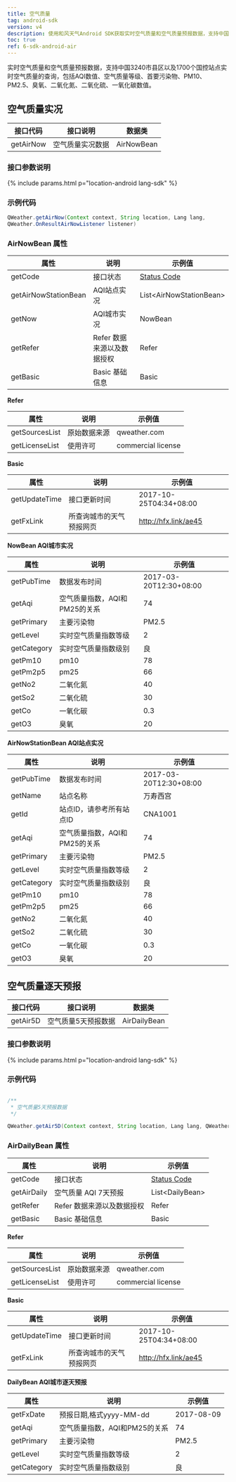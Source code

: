 ```yaml
---
title: 空气质量
tag: android-sdk
version: v4
description: 使用和风天气Android SDK获取实时空气质量和空气质量预报数据，支持中国3240市县区以及1700个国控站点实时空气质量的查询，包括AQI数值、空气质量等级、首要污染物、PM10、PM2.5、臭氧、二氧化氮、二氧化硫、一氧化碳数值。
toc: true
ref: 6-sdk-android-air
---
```


实时空气质量和空气质量预报数据，支持中国3240市县区以及1700个国控站点实时空气质量的查询，包括AQI数值、空气质量等级、首要污染物、PM10、PM2.5、臭氧、二氧化氮、二氧化硫、一氧化碳数值。

## 空气质量实况

| 接口代码| 接口说明           | 数据类     |
| ---------------- | --------- | ---------- |
| getAirNow| 空气质量实况数据  | AirNowBean |

### 接口参数说明

{% include params.html p="location-android lang-sdk" %}

### 示例代码

```java
QWeather.getAirNow(Context context, String location, Lang lang,
QWeather.OnResultAirNowListener listener)
```

### AirNowBean 属性

| 属性                 | 说明                       | 示例值                        |
| -------------------- | -------------------------- | ----------------------------- |
| getCode              | 接口状态                   | [Status Code](/docs/start/status-code/)     |
| getAirNowStationBean | AQI站点实况                | List&lt;AirNowStationBean&gt; |
| getNow               | AQI城市实况                | NowBean                       |
| getRefer             | Refer 数据来源以及数据授权 | Refer                         |
| getBasic             | Basic 基础信息             | Basic                         |

**Refer**

| 属性           | 说明         | 示例值             |
| -------------- | ------------ | ------------------ |
| getSourcesList | 原始数据来源 | qweather.com      |
| getLicenseList | 使用许可     | commercial license |

**Basic**

| 属性          | 说明                     | 示例值               |
| ------------- | ------------------------ | -------------------- |
| getUpdateTime | 接口更新时间             | 2017-10-25T04:34+08:00     |
| getFxLink     | 所查询城市的天气预报网页 | http://hfx.link/ae45 |

**NowBean AQI城市实况**

| 属性        | 说明                              | 示例值           |
| ----------- | --------------------------------- | ---------------- |
| getPubTime  | 数据发布时间 | 2017-03-20T12:30+08:00 |
| getAqi      | 空气质量指数，AQI和PM25的关系     | 74               |
| getPrimary  | 主要污染物                        | PM2.5             |
| getLevel    | 实时空气质量指数等级              | 2                |
| getCategory | 实时空气质量指数级别              | 良               |
| getPm10     | pm10                              | 78               |
| getPm2p5    | pm25                              | 66               |
| getNo2      | 二氧化氮                          | 40               |
| getSo2      | 二氧化硫                          | 30               |
| getCo       | 一氧化碳                          | 0.3               |
| getO3       | 臭氧                              | 20               |

**AirNowStationBean AQI站点实况**

| 属性        | 说明                              | 示例值           |
| ----------- | --------------------------------- | ---------------- |
| getPubTime  | 数据发布时间 | 2017-03-20T12:30+08:00 |
| getName     | 站点名称                          | 万寿西宫         |
| getId       | 站点ID，请参考所有站点ID          | CNA1001          |
| getAqi      | 空气质量指数，AQI和PM25的关系     | 74               |
| getPrimary  | 主要污染物                        | PM2.5             |
| getLevel    | 实时空气质量指数等级              | 2                |
| getCategory | 实时空气质量指数级别              | 良               |
| getPm10     | pm10                              | 78               |
| getPm2p5    | pm25                              | 66               |
| getNo2      | 二氧化氮                          | 40               |
| getSo2      | 二氧化硫                          | 30               |
| getCo       | 一氧化碳                          | 0.3               |
| getO3       | 臭氧                              | 20               |

## 空气质量逐天预报

| 接口代码| 接口说明             | 数据类       |
| ------------------- | -------- | ------------ |
| getAir5D| 空气质量5天预报数据  | AirDailyBean |

### 接口参数说明

{% include params.html p="location-android lang-sdk" %}

### 示例代码

```java

/**
 * 空气质量5天预报数据
 */

QWeather.getAir5D(Context context, String location, Lang lang, QWeather.OnResultAirDailyListener listener)

```

### AirDailyBean 属性

| 属性        | 说明                       | 示例值                |
| ----------- | -------------------------- | --------------------- |
| getCode     | 接口状态                   | [Status Code](/docs/start/status-code/)   |
| getAirDaily | 空气质量 AQI 7天预报       | List&lt;DailyBean&gt; |
| getRefer    | Refer 数据来源以及数据授权 | Refer                 |
| getBasic    | Basic 基础信息             | Basic                 |

**Refer**

| 属性           | 说明         | 示例值             |
| -------------- | ------------ | ------------------ |
| getSourcesList | 原始数据来源 | qweather.com      |
| getLicenseList | 使用许可     | commercial license |

**Basic**

| 属性          | 说明                     | 示例值               |
| ------------- | ------------------------ | -------------------- |
| getUpdateTime | 接口更新时间             | 2017-10-25T04:34+08:00     |
| getFxLink     | 所查询城市的天气预报网页 | http://hfx.link/ae45 |

**DailyBean AQI城市逐天预报**

| 属性        | 说明                          | 示例值     |
| ----------- | ----------------------------- | ---------- |
| getFxDate   | 预报日期,格式yyyy-MM-dd       | 2017-08-09 |
| getAqi      | 空气质量指数，AQI和PM25的关系 | 74         |
| getPrimary  | 主要污染物                    | PM2.5       |
| getLevel    | 实时空气质量指数等级          | 2          |
| getCategory | 实时空气质量指数级别          | 良         |
